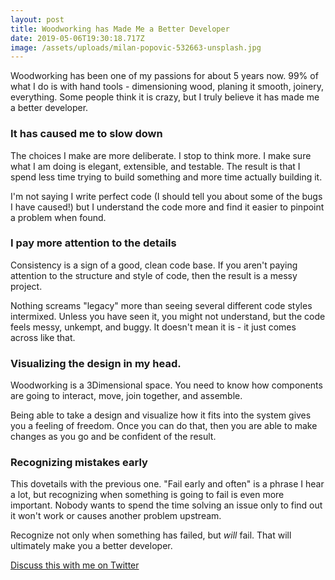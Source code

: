 ```yaml
---
layout: post
title: Woodworking has Made Me a Better Developer
date: 2019-05-06T19:30:18.717Z
image: /assets/uploads/milan-popovic-532663-unsplash.jpg
---
```

Woodworking has been one of my passions for about 5 years now. 99% of what I do is with hand tools - dimensioning wood, planing it smooth, joinery, everything. Some people think it is crazy, but I truly believe it has made me a better developer.

### It has caused me to slow down
The choices I make are more deliberate. I stop to think more. I make sure what I am doing is elegant, extensible, and testable. The result is that I spend less time trying to build something and more time actually building it. 

I'm not saying I write perfect code (I should tell you about some of the bugs I have caused!) but I understand the code more and find it easier to pinpoint a problem when found. 

### I pay more attention to the details
Consistency is a sign of a good, clean code base. If you aren't paying attention to the structure and style of code, then the result is a messy project.

Nothing screams "legacy" more than seeing several different code styles intermixed. Unless you have seen it, you might not understand, but the code feels messy, unkempt, and buggy. It doesn't mean it is - it just comes across like that.

### Visualizing the design in my head.
Woodworking is a 3Dimensional space. You need to know how components are going to interact, move,  join together, and assemble. 

Being able to take a design and visualize how it fits into the system gives you a feeling of freedom. Once you can do that, then you are able to make changes as you go and be confident of the result. 

### Recognizing mistakes early
This dovetails with the previous one. "Fail early and often" is a phrase I hear a lot, but recognizing when something is going to fail is even more important. Nobody wants to spend the time solving an issue only to find out it won't work or causes another problem upstream.

Recognize not only when something has failed, but *will* fail. That will ultimately make you a better developer.

[Discuss this with me on Twitter](https://twitter.com/HiJoeK)




